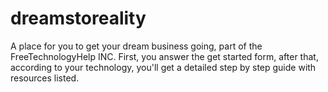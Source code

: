 # dreamstoreality
A place for you to get your dream business going, part of the FreeTechnologyHelp INC. First, you answer the get started form, after that, according to your technology, you'll
get a detailed step by step guide with resources listed.
